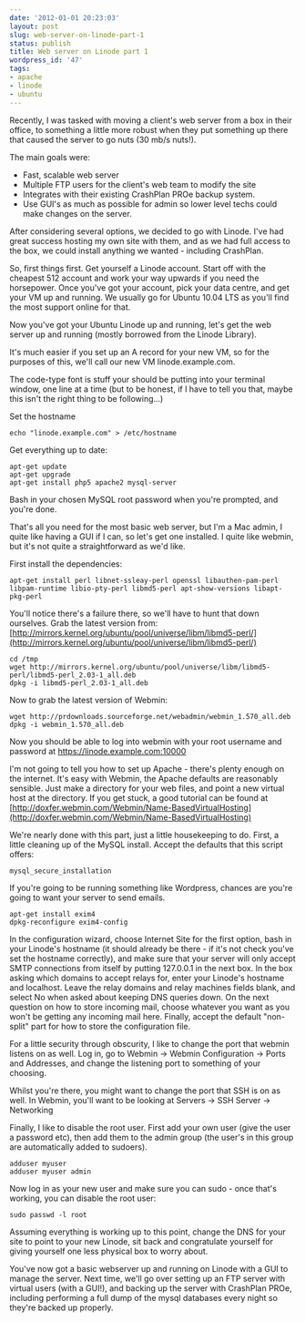 ```yaml
---
date: '2012-01-01 20:23:03'
layout: post
slug: web-server-on-linode-part-1
status: publish
title: Web server on Linode part 1
wordpress_id: '47'
tags:
- apache
- linode
- ubuntu
---
```


Recently, I was tasked with moving a client's web server from a box in their office, to something a little more robust when they put something up there that caused the server to go nuts (30 mb/s nuts!).

The main goals were:

  * Fast, scalable web server
  * Multiple FTP users for the client's web team to modify the site
  * Integrates with their existing CrashPlan PROe backup system.
  * Use GUI's as much as possible for admin so lower level techs could make changes on the server.


After considering several options, we decided to go with Linode. I've had great success hosting my own site with them, and as we had full access to the box, we could install anything we wanted - including CrashPlan.

So, first things first. Get yourself a Linode account. Start off with the cheapest 512 account and work your way upwards if you need the horsepower. Once you've got your account, pick your data centre, and get your VM up and running. We usually go for Ubuntu 10.04 LTS as you'll find the most support online for that.

Now you've got your Ubuntu Linode up and running, let's get the web server up and running (mostly borrowed from the Linode Library).

It's much easier if you set up an A record for your new VM, so for the purposes of this, we'll call our new VM linode.example.com.

The code-type font is stuff your should be putting into your terminal window, one line at a time (but to be honest, if I have to tell you that, maybe this isn't the right thing to be following...)

Set the hostname  
```
echo "linode.example.com" > /etc/hostname
```

Get everything up to date:  
```
apt-get update
apt-get upgrade
apt-get install php5 apache2 mysql-server
```

Bash in your chosen MySQL root password when you're prompted, and you're done.

That's all you need for the most basic web server, but I'm a Mac admin, I quite like having a GUI if I can, so let's get one installed. I quite like webmin, but it's not quite a straightforward as we'd like.

First install the dependencies:  
```
apt-get install perl libnet-ssleay-perl openssl libauthen-pam-perl libpam-runtime libio-pty-perl libmd5-perl apt-show-versions libapt-pkg-perl
```

You'll notice there's a failure there, so we'll have to hunt that down ourselves. Grab the latest version from: [http://mirrors.kernel.org/ubuntu/pool/universe/libm/libmd5-perl/](http://mirrors.kernel.org/ubuntu/pool/universe/libm/libmd5-perl/)  

```
cd /tmp
wget http://mirrors.kernel.org/ubuntu/pool/universe/libm/libmd5-perl/libmd5-perl_2.03-1_all.deb
dpkg -i libmd5-perl_2.03-1_all.deb
```


Now to grab the latest version of Webmin:
```
wget http://prdownloads.sourceforge.net/webadmin/webmin_1.570_all.deb
dpkg -i webmin_1.570_all.deb
```

Now you should be able to log into webmin with your root username and password at https://linode.example.com:10000

I'm not going to tell you how to set up Apache - there's plenty enough on the internet. It's easy with Webmin, the Apache defaults are reasonably sensible. Just make a directory for your web files, and point a new virtual host at the directory. If you get stuck, a good tutorial can be found at [http://doxfer.webmin.com/Webmin/Name-BasedVirtualHosting](http://doxfer.webmin.com/Webmin/Name-BasedVirtualHosting)

We're nearly done with this part, just a little housekeeping to do. First, a little cleaning up of the MySQL install. Accept the defaults that this script offers:
```
mysql_secure_installation
```

If you're going to be running something like Wordpress, chances are you're going to want your server to send emails.
```
apt-get install exim4
dpkg-reconfigure exim4-config
```

In the configuration wizard, choose Internet Site for the first option, bash in your Linode's hostname (it should already be there - if it's not check you've set the hostname correctly), and make sure that your server will only accept SMTP connections from itself by putting 127.0.0.1 in the next box. In the box asking which domains to accept relays for, enter your Linode's hostname and localhost. Leave the relay domains and relay machines fields blank, and select No when asked about keeping DNS queries down. On the next question on how to store incoming mail, choose whatever you want as you won't be getting any incoming mail here. Finally, accept the default "non-split" part for how to store the configuration file.

For a little security through obscurity, I like to change the port that webmin listens on as well. Log in, go to Webmin -> Webmin Configuration -> Ports and Addresses, and change the listening port to something of your choosing. 

Whilst you're there, you might want to change the port that SSH is on as well. In Webmin, you'll want to be looking at Servers -> SSH Server -> Networking

Finally, I like to disable the root user. First add your own user (give the user a password etc), then add them to the admin group (the user's in this group are automatically added to sudoers).
```
adduser myuser
adduser myuser admin
```

Now log in as your new user and make sure you can sudo - once that's working, you can disable the root user:
```
sudo passwd -l root
```

Assuming everything is working up to this point, change the DNS for your site to point to your new Linode, sit back and congratulate yourself for giving yourself one less physical box to worry about.

You've now got a basic webserver up and running on Linode with a GUI to manage the server. Next time, we'll go over setting up an FTP server with virtual users (with a GUI!), and backing up the server with CrashPlan PROe, including performing a full dump of the mysql databases every night so they're backed up properly.



